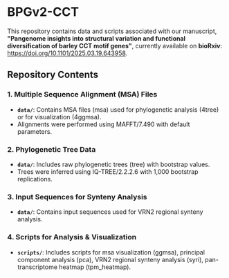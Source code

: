 # **BPGv2-CCT**

This repository contains data and scripts associated with our manuscript, **"Pangenome insights into structural variation and functional diversification of barley CCT motif genes"**, currently available on **bioRxiv**: https://doi.org/10.1101/2025.03.19.643958.  

## **Repository Contents**  

### **1. Multiple Sequence Alignment (MSA) Files**  
- **`data/`**: Contains MSA files (msa) used for phylogenetic analysis (4tree) or for visualization (4ggmsa).  
- Alignments were performed using MAFFT/7.490 with default parameters.  

### **2. Phylogenetic Tree Data**  
- **`data/`**: Includes raw phylogenetic trees (tree) with bootstrap values.  
- Trees were inferred using IQ-TREE/2.2.2.6 with 1,000 bootstrap replications.  

### **3. Input Sequences for Synteny Analysis**  
- **`data/`**: Contains input sequences used for VRN2 regional synteny analysis.  

### **4. Scripts for Analysis & Visualization**  
- **`scripts/`**: Includes scripts for msa visualization (ggmsa), principal component analysis (pca), VRN2 regional synteny analysis (syri), pan-transcriptome heatmap (tpm_heatmap).  
